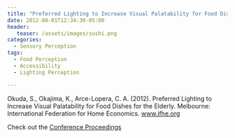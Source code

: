 ```yaml
---
title: "Preferred Lighting to Increase Visual Palatability for Food Dishes for the Elderly"
date: 2012-08-01T12:34:30-05:00
header:
   teaser: /assets/images/sushi.png
categories:
  - Sensory Perception
tags:
  - Food Perception
  - Accessibility
  - Lighting Perception

---
```

Okuda, S., Okajima, K., Arce-Lopera, C. A.  (2012). 
Preferred Lighting to Increase Visual Palatability for Food Dishes for the Elderly. 
Melbourne: International Federation for Home Economics. www.ifhe.org

Check out the [Conference Proceedings][URL] 

[URL]:  https://www.ifhe.org/